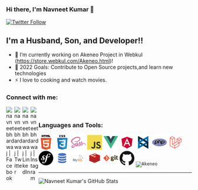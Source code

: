 <!--
**navneetbhardwaj/navneetbhardwaj** is a ✨ _special_ ✨ repository because its `README.md` (this file) appears on your GitHub profile.

Here are some ideas to get you started:

- 🔭 I’m currently working on ...
- 🌱 I’m currently learning ...
- 👯 I’m looking to collaborate on ...
- 🤔 I’m looking for help with ...
- 💬 Ask me about ...
- 📫 How to reach me: ...
- 😄 Pronouns: ...
- ⚡ Fun fact: ...
-->

### Hi there, I'm Navneet Kumar 👋

[![Twitter Follow](https://img.shields.io/twitter/follow/anavneet_com?color=1DA1F2&logo=twitter&style=for-the-badge)](https://twitter.com/intent/follow?original_referer=https%3A%2F%2Fgithub.com%2Fnavneetbhardwaj2&screen_name=anavneet_com)

## I'm a Husband, Son, and Developer!!

- 🌱 I’m currently working on Akeneo Project in Webkul (https://store.webkul.com/Akeneo.html)!
- 🥅 2022 Goals: Contribute to Open Source projects,and learn new technologies
- ⚡ I love to cooking and watch movies.

### Connect with me:

[<img align="left" alt="navneetbhardwaj | Facebook" width="22px" src="https://cdn.jsdelivr.net/npm/simple-icons@v3/icons/facebook.svg" />][facebook]
[<img align="left" alt="navneetbhardwaj | Twitter" width="22px" src="https://cdn.jsdelivr.net/npm/simple-icons@v3/icons/twitter.svg" />][twitter]
[<img align="left" alt="navneetbhardwaj | LinkedIn" width="22px" src="https://cdn.jsdelivr.net/npm/simple-icons@v3/icons/linkedin.svg" />][linkedin]
[<img align="left" alt="navneetbhardwaj | Instagram" width="22px" src="https://cdn.jsdelivr.net/npm/simple-icons@v3/icons/instagram.svg" />][instagram]

<br />

### Languages and Tools:

<code><img alt="HTMl" height="40" src="https://raw.githubusercontent.com/github/explore/80688e429a7d4ef2fca1e82350fe8e3517d3494d/topics/html/html.png" /></code>
<code><img alt="CSS" height="40" src="https://raw.githubusercontent.com/github/explore/80688e429a7d4ef2fca1e82350fe8e3517d3494d/topics/css/css.png" /></code>
<code><img alt="SASS" height="40" src="https://raw.githubusercontent.com/github/explore/80688e429a7d4ef2fca1e82350fe8e3517d3494d/topics/sass/sass.png" /></code>
<code><img alt="Java Script" height="40" src="https://raw.githubusercontent.com/github/explore/80688e429a7d4ef2fca1e82350fe8e3517d3494d/topics/javascript/javascript.png" /></code>
<code><img alt="Vue Js" height="40" src="https://raw.githubusercontent.com/github/explore/80688e429a7d4ef2fca1e82350fe8e3517d3494d/topics/vue/vue.png"></code>
<code><img alt="Angular" height="40" src="https://raw.githubusercontent.com/github/explore/80688e429a7d4ef2fca1e82350fe8e3517d3494d/topics/angular/angular.png"></code>
<code><img alt="Backbone Js" height="40" src="https://raw.githubusercontent.com/github/explore/80688e429a7d4ef2fca1e82350fe8e3517d3494d/topics/backbonejs/backbonejs.png"></code>
<code><img alt="PHP" height="40" src="https://raw.githubusercontent.com/github/explore/80688e429a7d4ef2fca1e82350fe8e3517d3494d/topics/php/php.png" /></code>
<code><img alt="Laravel" height="40" src="https://raw.githubusercontent.com/github/explore/80688e429a7d4ef2fca1e82350fe8e3517d3494d/topics/laravel/laravel.png" /></code>
<code><img alt="Symfony" height="40" src="https://raw.githubusercontent.com/github/explore/80688e429a7d4ef2fca1e82350fe8e3517d3494d/topics/symfony/symfony.png" /></code>
<code><img alt="SQL" height="40" src="https://raw.githubusercontent.com/github/explore/80688e429a7d4ef2fca1e82350fe8e3517d3494d/topics/sql/sql.png" /></code>
<code><img alt="MySQL" height="40" src="https://raw.githubusercontent.com/github/explore/80688e429a7d4ef2fca1e82350fe8e3517d3494d/topics/mysql/mysql.png" /></code>
<code><img alt="Redis" height="40" src="https://raw.githubusercontent.com/github/explore/80688e429a7d4ef2fca1e82350fe8e3517d3494d/topics/redis/redis.png" /></code>
<code><img alt="Git" height="40" src="https://raw.githubusercontent.com/github/explore/80688e429a7d4ef2fca1e82350fe8e3517d3494d/topics/git/git.png" /></code>
<code><img alt="Github" height="40" src="https://raw.githubusercontent.com/github/explore/78df643247d429f6cc873026c0622819ad797942/topics/github/github.png" /></code>
<code><img alt="Akeneo" height="40" src="https://avatars.githubusercontent.com/u/2510186?s=200&v=4"></code>
<br />

---

<img align="left" alt="Navneet Kumar's GitHub Stats" src="https://github-readme-stats.vercel.app/api?username=navneetbhardwaj&show_icons=true&hide_border=true" />

[facebook]: https://facebook.com/adinavneet
[twitter]: https://twitter.com/anavneet_com
[instagram]: https://www.instagram.com/navneet_aditi
[linkedin]: https://linkedin.com/in/er-navneet

